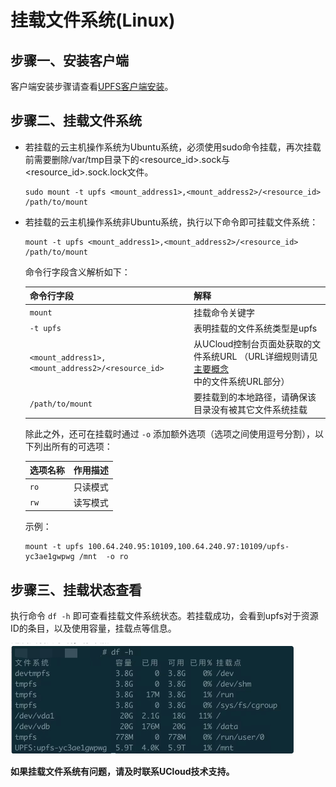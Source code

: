 # 挂载文件系统(Linux)

## 步骤一、安装客户端

客户端安装步骤请查看[UPFS客户端安装](/upfs/upfs_guide/client_install.md)。

## 步骤二、挂载文件系统

 - 若挂载的云主机操作系统为Ubuntu系统，必须使用sudo命令挂载，再次挂载前需要删除/var/tmp目录下的<resource_id>.sock与<resource_id>.sock.lock文件。

    ```shell
    sudo mount -t upfs <mount_address1>,<mount_address2>/<resource_id>  /path/to/mount 
    ```

 - 若挂载的云主机操作系统非Ubuntu系统，执行以下命令即可挂载文件系统： 

    ```shell
    mount -t upfs <mount_address1>,<mount_address2>/<resource_id>  /path/to/mount 
    ```
    命令行字段含义解析如下：
    
    | 命令行字段 | 解释                       |
    |--------------|--------------------------|
    | ```mount```             | 挂载命令关键字                  |
    | ```-t upfs```             | 表明挂载的文件系统类型是upfs         |
    | ```<mount_address1>,<mount_address2>/<resource_id>``` | 从UCloud控制台页面处获取的文件系统URL （URL详细规则请见[主要概念](/upfs/upfs_manual_instruction/concept)中的文件系统URL部分） |
    | ```/path/to/mount```           | 要挂载到的本地路径，请确保该目录没有被其它文件系统挂载        |

    除此之外，还可在挂载时通过 ```-o``` 添加额外选项（选项之间使用逗号分割），以下列出所有的可选项：
    
    | 选项名称            | 作用描述                                |
    |-----------------|-------------------------------------|
    | ```ro```              | 只读模式                                |
    | ```rw```              | 读写模式      |

    示例：
    
    ```shell
    mount -t upfs 100.64.240.95:10109,100.64.240.97:10109/upfs-yc3ae1gwpwg /mnt  -o ro
    ```

## 步骤三、挂载状态查看

执行命令 ```df -h``` 即可查看挂载文件系统状态。若挂载成功，会看到upfs对于资源ID的条目，以及使用容量，挂载点等信息。

![](/images/upfs_guide/linux_mount1.png)




**如果挂载文件系统有问题，请及时联系UCloud技术支持。**
    
